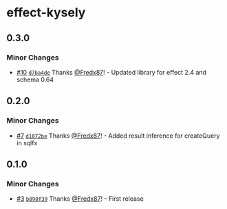 # effect-kysely

## 0.3.0

### Minor Changes

- [#10](https://github.com/Fredx87/effect-kysely/pull/10) [`d7ba4de`](https://github.com/Fredx87/effect-kysely/commit/d7ba4de393930321b220dc37fb45f41b5632df6a) Thanks [@Fredx87](https://github.com/Fredx87)! - Updated library for effect 2.4 and schema 0.64

## 0.2.0

### Minor Changes

- [#7](https://github.com/Fredx87/effect-kysely/pull/7) [`d1072be`](https://github.com/Fredx87/effect-kysely/commit/d1072be2966cd4039ffb930193f5c147eccf4b2a) Thanks [@Fredx87](https://github.com/Fredx87)! - Added result inference for createQuery in sqlfx

## 0.1.0

### Minor Changes

- [#3](https://github.com/Fredx87/effect-kysely/pull/3) [`b890f39`](https://github.com/Fredx87/effect-kysely/commit/b890f39d96d348bbc622276c3f3c196dde5411c3) Thanks [@Fredx87](https://github.com/Fredx87)! - First release
